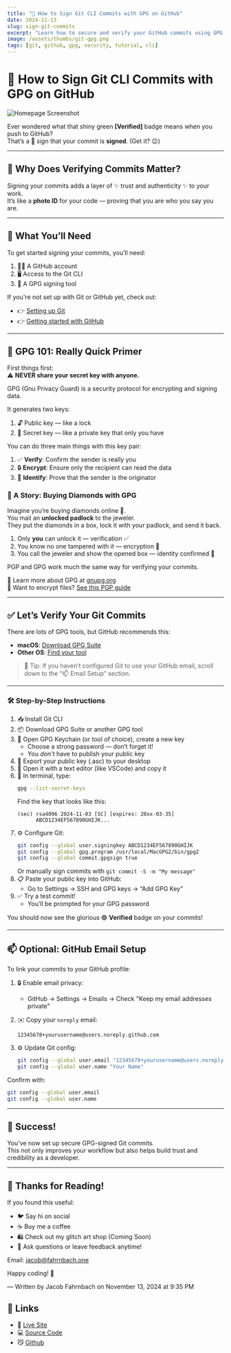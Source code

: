 ```yaml
---
title: "🔐 How to Sign Git CLI Commits with GPG on GitHub"
date: 2024-11-13
slug: sign-git-commits
excerpt: "Learn how to secure and verify your GitHub commits using GPG signatures in the command line."
image: /assets/thumbs/git-gpg.png
tags: [git, github, gpg, security, tutorial, cli]
---
```


# 🔐 How to Sign Git CLI Commits with GPG on GitHub

![Homepage Screenshot](/assets/screenshots/SignGitCLI.webp)

Ever wondered what that shiny green **[Verified]** badge means when you push to GitHub?  
That’s a 🪪 *sign* that your commit is **signed**. (Get it? 😉)

---

## 🚨 Why Does Verifying Commits Matter?

Signing your commits adds a layer of ✨ trust and authenticity ✨ to your work.  
It’s like a **photo ID** for your code — proving that you are who you say you are.

---

## 🧾 What You’ll Need

To get started signing your commits, you’ll need:

1. 🧑‍💻 A GitHub account  
2. 🖥️ Access to the Git CLI  
3. 🔐 A GPG signing tool  

If you're not set up with Git or GitHub yet, check out:
- 👉 [Setting up Git](#)  
- 👉 [Getting started with GitHub](#)  

---

## 🔑 GPG 101: Really Quick Primer

First things first:  
⚠️ **NEVER share your secret key with anyone.**

GPG (Gnu Privacy Guard) is a security protocol for encrypting and signing data.

It generates two keys:
1. 🔓 Public key — like a lock  
2. 🔑 Secret key — like a private key that only you have

You can do three main things with this key pair:

1. ✅ **Verify**: Confirm the sender is really you  
2. 🔒 **Encrypt**: Ensure only the recipient can read the data  
3. 🪪 **Identify**: Prove that the sender is the originator  

### 💎 A Story: Buying Diamonds with GPG

Imagine you’re buying diamonds online 💎.  
You mail an **unlocked padlock** to the jeweler.  
They put the diamonds in a box, lock it with your padlock, and send it back.

1. Only **you** can unlock it — verification ✅  
2. You know no one tampered with it — encryption 🔐  
3. You call the jeweler and show the opened box — identity confirmed 🪪

PGP and GPG work much the same way for verifying your commits.

🔗 Learn more about GPG at [gnupg.org](https://gnupg.org)  
🔗 Want to encrypt files? [See this PGP guide](#)

---

## ✅ Let’s Verify Your Git Commits

There are lots of GPG tools, but GitHub recommends this:

- **macOS**: [Download GPG Suite](https://gpgtools.org)  
- **Other OS**: [Find your tool](https://gpgtools.tenderapp.com/kb/faq/openpgp-solutions-for-all-operating-systems)

> 🎯 Tip: If you haven’t configured Git to use your GitHub email, scroll down to the “📫 Email Setup” section.

---

### 🛠️ Step-by-Step Instructions

1. 📥 Install Git CLI  
2. 📦 Download GPG Suite or another GPG tool  
3. 🔑 Open GPG Keychain (or tool of choice), create a new key  
   - Choose a strong password — don’t forget it!  
   - You *don’t* have to publish your public key  
4. 📁 Export your public key (.asc) to your desktop  
5. 📝 Open it with a text editor (like VSCode) and copy it  
6. 🧾 In terminal, type:  
   ```bash
   gpg --list-secret-keys
   ```  
   Find the key that looks like this:  
   ```
   (sec) rsa4096 2024-11-03 [SC] [expires: 20xx-03-35]
         ABCD1234EF567890GHIJK...
   ```  
7. ⚙️ Configure Git:  
   ```bash
   git config --global user.signingkey ABCD1234EF567890GHIJK
   git config --global gpg.program /usr/local/MacGPG2/bin/gpg2
   git config --global commit.gpgsign true
   ```
   Or manually sign commits with `git commit -S -m "My message"`  
8. 📋 Paste your public key into GitHub:  
   - Go to Settings → SSH and GPG keys → “Add GPG Key”  
9. ✅ Try a test commit!  
   - You’ll be prompted for your GPG password  

You should now see the glorious 🟢 **Verified** badge on your commits!

---

## 📫 Optional: GitHub Email Setup

To link your commits to your GitHub profile:

1. 🔒 Enable email privacy:  
   - GitHub → Settings → Emails → Check "Keep my email addresses private"

2. ✉️ Copy your `noreply` email:  
   ```
   12345678+yourusername@users.noreply.github.com
   ```

3. ⚙️ Update Git config:  
   ```bash
   git config --global user.email "12345678+yourusername@users.noreply.github.com"
   git config --global user.name "Your Name"
   ```

Confirm with:
```bash
git config --global user.email
git config --global user.name
```

---

## 🎉 Success!

You’ve now set up secure GPG-signed Git commits.  
This not only improves your workflow but also helps build trust and credibility as a developer.

---

## 🙏 Thanks for Reading!

If you found this useful:

- 🐦 Say hi on social  
- ☕ Buy me a coffee  
- 🛍️ Check out my glitch art shop  (Coming Soon)
- 💬 Ask questions or leave feedback anytime!

Email: jacob@fahrnbach.one

Happy coding! 🚀

— Written by Jacob Fahrnbach on November 13, 2024 at 9:35 PM

## 🔗 Links

- 🔗 [Live Site](https://fahrnbach.one)  
- 💻 [Source Code](https://github.com/fahrnbach)
- 😼 [Github](https://github.com/fahrnbach)
